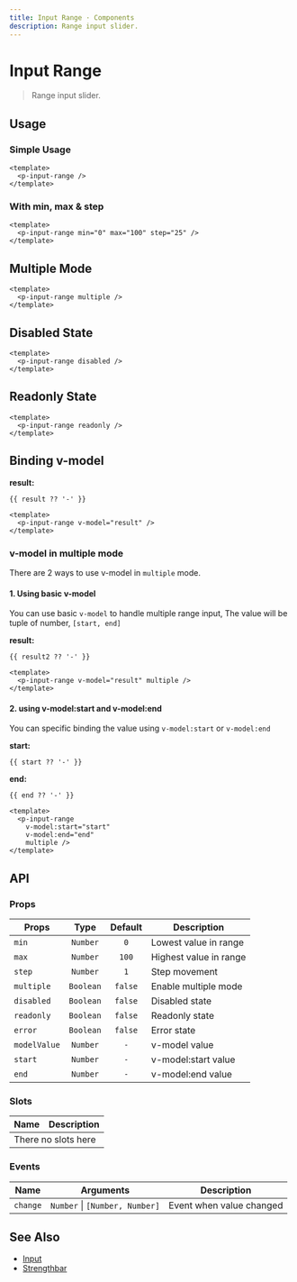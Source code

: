 ```yaml
---
title: Input Range · Components
description: Range input slider.
---
```


<script setup>
  import pInputRange from './InputRange.vue'
  import { ref } from 'vue-demi'

  const result  = ref(50)
  const result2 = ref([30, 70])
  const start   = ref(0)
  const end     = ref(100)
</script>

# Input Range

> Range input slider.

## Usage

### Simple Usage

<preview class="flex-col">
  <p-input-range />
</preview>

```vue
<template>
  <p-input-range />
</template>
```

### With min, max & step

<preview class="flex-col">
  <p-input-range min="0" max="100" step="25" />
</preview>

```vue
<template>
  <p-input-range min="0" max="100" step="25" />
</template>
```


## Multiple Mode

<preview class="flex-col">
  <p-input-range multiple />
</preview>

```vue
<template>
  <p-input-range multiple />
</template>
```

## Disabled State

<preview class="flex-col">
  <p-input-range disabled />
</preview>

```vue
<template>
  <p-input-range disabled />
</template>
```

## Readonly State

<preview class="flex-col">
  <p-input-range readonly />
</preview>

```vue
<template>
  <p-input-range readonly />
</template>
```

## Binding v-model

<preview class="flex-col">
  <p-input-range v-model="result" />
</preview>

**result:**

<pre class="truncate"><code>{{ result ?? '-' }}</code></pre>

```vue
<template>
  <p-input-range v-model="result" />
</template>
```

### v-model in multiple mode

There are 2 ways to use v-model in `multiple` mode.

#### 1. Using basic v-model

You can use basic `v-model` to handle multiple range input, The value will be tuple of number, `[start, end]`

<preview class="flex-col">
  <p-input-range v-model="result2" multiple />
</preview>

**result:**

<pre class="truncate"><code>{{ result2 ?? '-' }}</code></pre>

```vue
<template>
  <p-input-range v-model="result" multiple />
</template>
```

#### 2. using v-model:start and v-model:end

You can specific binding the value using `v-model:start` or `v-model:end`

<preview class="flex-col">
  <p-input-range
    v-model:start="start"
    v-model:end="end"
    multiple />
</preview>

**start:**

<pre class="truncate"><code>{{ start ?? '-' }}</code></pre>

**end:**

<pre class="truncate"><code>{{ end ?? '-' }}</code></pre>

```vue
<template>
  <p-input-range
    v-model:start="start"
    v-model:end="end"
    multiple />
</template>
```

## API

### Props

| Props        |   Type    | Default | Description            |
|--------------|:---------:|:-------:|------------------------|
| `min`        | `Number`  |   `0`   | Lowest value in range  |
| `max`        | `Number`  |  `100`  | Highest value in range |
| `step`       | `Number`  |   `1`   | Step movement          |
| `multiple`   | `Boolean` | `false` | Enable multiple mode   |
| `disabled`   | `Boolean` | `false` | Disabled state         |
| `readonly`   | `Boolean` | `false` | Readonly state         |
| `error`      | `Boolean` | `false` | Error state            |
| `modelValue` | `Number`  |   `-`   | v-model value          |
| `start`      | `Number`  |   `-`   | v-model:start value    |
| `end`        | `Number`  |   `-`   | v-model:end value      |

### Slots

<table>
  <thead>
    <tr>
      <th>Name</th>
      <th>Description</th>
    </tr>
  </thead>
  <tbody>
    <tr>
      <td colspan="2" class="text-center">There no slots here</td>
    </tr>
  </tbody>
</table>

### Events

| Name     | Arguments                      | Description              |
|----------|--------------------------------|--------------------------|
| `change` | `Number` \| `[Number, Number]` | Event when value changed |

## See Also

- [Input](/components/input/)
- [Strengthbar](/components/strengthbar/)
